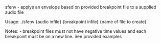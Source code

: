 


sfenv - applys an envelope based on provided breakpoint file to a supplied audio file

Usage: ./sfenv {audio infile}  {breakpoint infile} {name of file to create}

Notes: - breakpoint files must not have negative time values and each breakpoint must be on a new line. See provided examples
